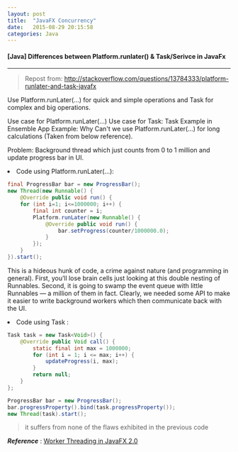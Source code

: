 ```yaml
---
layout: post
title:  "JavaFX Concurrency"
date:   2015-08-29 20:15:58
categories: Java
---
```


#### [Java] Differences between Platform.runlater() & Task/Serivce in JavaFx
---

>Repost from: http://stackoverflow.com/questions/13784333/platform-runlater-and-task-javafx

Use Platform.runLater(...) for quick and simple operations and Task for complex and big operations.

Use case for Platform.runLater(...)
Use case for Task: Task Example in Ensemble App
Example: Why Can't we use Platform.runLater(...) for long calculations (Taken from below reference).

Problem: Background thread which just counts from 0 to 1 million and update progress bar in UI.

<li>Code using Platform.runLater(...):</li>

```java
final ProgressBar bar = new ProgressBar();
new Thread(new Runnable() {
    @Override public void run() {
    for (int i=1; i<=1000000; i++) {
        final int counter = i;
        Platform.runLater(new Runnable() {
            @Override public void run() {
                bar.setProgress(counter/1000000.0);
            }
        });
    }
}).start();
```

This is a hideous hunk of code, a crime against nature (and programming in general). First, you’ll lose brain cells just looking at this double nesting of Runnables. Second, it is going to swamp the event queue with little Runnables — a million of them in fact. Clearly, we needed some API to make it easier to write background workers which then communicate back with the UI.

<li>Code using Task :</li>

```java
Task task = new Task<Void>() {
    @Override public Void call() {
        static final int max = 1000000;
        for (int i = 1; i <= max; i++) {
            updateProgress(i, max);
        }
        return null;
    }
};

ProgressBar bar = new ProgressBar();
bar.progressProperty().bind(task.progressProperty());
new Thread(task).start();
```

>it suffers from none of the flaws exhibited in the previous code

***Reference*** : [Worker Threading in JavaFX 2.0](http://fxexperience.com/2011/07/worker-threading-in-javafx-2-0/)
